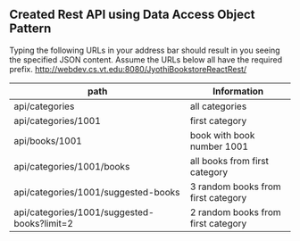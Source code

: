 Created Rest API using Data Access Object Pattern
---
Typing the following URLs in your address bar should result in you seeing the specified JSON content.
Assume the URLs below all have the required prefix. 
http://webdev.cs.vt.edu:8080/JyothiBookstoreReactRest/

| path| Information| 
|----------|----------|
| api/categories	 | all categories |
| api/categories/1001	| first category |
| api/books/1001	 | book with book number 1001 |
| api/categories/1001/books	| all books from first category |
| api/categories/1001/suggested-books	| 3 random books from first category |
| api/categories/1001/suggested-books?limit=2	| 2 random books from first category |
